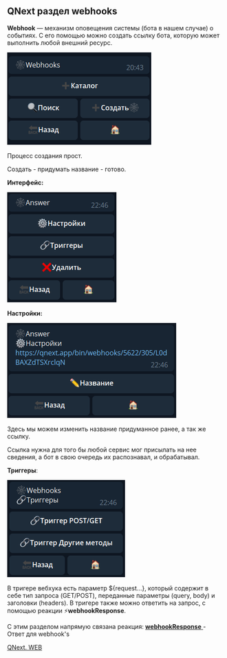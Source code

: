 ## QNext раздел webhooks

**Webhook** — механизм оповещения системы (бота в нашем случае) о событиях. С его помощью можно создать ссылку бота, которую может выполнить любой внешний ресурс.

![](./1.png)

Процесс создания прост. 

Создать - придумать название - готово.

**Интерфейс:**

![](./2.png)

**Настройки:**

![](./3.png)

Здесь мы можем изменить название придуманное ранее, а так же ссылку.

Ссылка нужна для того бы любой сервис мог присылать на нее сведения, а бот в свою очередь их распознавал, и обрабатывал.

**Триггеры**:

![](./4.png)

 В тригере вебхука есть параметр ${request...}, который содержит в себе тип запроса (GET/POST), переданные параметры (query, body) и заголовки (headers). В тригере также можно ответить на запрос, с помощью реакции ⚡️**webhookResponse**.

С этим разделом напрямую связана реакция:
[**webhookResponse** ](/docs-test/reactions/webhookresponse)- Ответ для webhook's

 

[QNext. WEB](/docs-test/admin/web-about)

